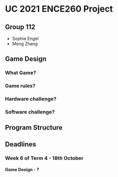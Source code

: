 # UC 2021 ENCE260 Project

## Group 112
* Sophie Engel
* Meng Zhang

## Game Design
### What Game?
### Game rules?
### Hardware challenge?
### Software challenge?

## Program Structure

## Deadlines
### Week 6 of Term 4 - 18th October
#### Game Design - ?
